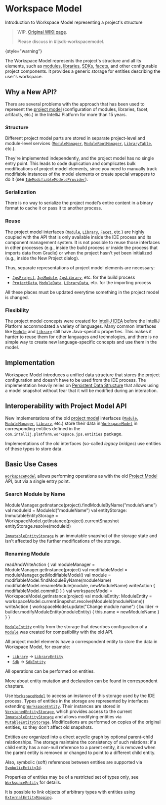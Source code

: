 <!-- Copyright 2000-2024 JetBrains s.r.o. and contributors. Use of this source code is governed by the Apache 2.0 license. -->

# Workspace Model

<primary-label ref="2024.1"/>

<link-summary>Introduction to Workspace Model representing a project's structure</link-summary>

> WIP. [Original WIKI page](https://youtrack.jetbrains.com/articles/IJPL-A-502/WorkspaceModel).
>
> Please discuss in #ijsdk-workspacemodel.
>
{style="warning"}

The Workspace Model represents the project's structure and all its elements, such as [modules](module.md), [libraries](library.md), [SDKs](sdk.md), [facets](facet.md),
and other configurable project components.
It provides a generic storage for entities describing the user's workspace.

## Why a New API?

There are several problems with the approach that has been used to represent the [project model](project_structure.md) (configuration of modules, libraries, facet, artifacts, etc.)
in the IntelliJ Platform for more than 15 years.

### Structure

Different project model parts are stored in separate project-level and module-level services
([`ModuleManager`](%gh-ic%/platform/projectModel-api/src/com/intellij/openapi/module/ModuleManager.kt),
[`ModuleRootManager`](%gh-ic%/platform/projectModel-api/src/com/intellij/openapi/roots/ModuleRootManager.java),
[`LibraryTable`](%gh-ic%/platform/projectModel-api/src/com/intellij/openapi/roots/libraries/LibraryTable.java),
etc.).

They're implemented independently, and the project model has no single entry point.
This leads to code duplication and complicates bulk modifications of project model elements, since you need to manually track modifiable instances of the model elements
or create special wrappers to do it (see [`IdeModifiableModelsProvider`](%gh-ic%/platform/external-system-api/src/com/intellij/openapi/externalSystem/service/project/IdeModifiableModelsProvider.java)).

### Serialization

There is no way to serialize the project model’s entire content in a binary format to cache it or pass it to another process.

### Reuse

The project model interfaces ([`Module`](%gh-ic%/platform/core-api/src/com/intellij/openapi/module/Module.java),
[`Library`](%gh-ic%/platform/projectModel-api/src/com/intellij/openapi/roots/libraries/Library.java),
[`Facet`](%gh-ic%/platform/lang-core/src/com/intellij/facet/Facet.java),
etc.) are highly coupled with the API that is only available inside the IDE process and its component management system.
It is not possible to reuse those interfaces in other processes (e.g., inside the build process or inside the process that imports data from Gradle)
or when the project hasn't yet been initialized (e.g., inside the <control>New Project</control> dialog).

Thus, separate representations of project model elements are necessary:

- [`JpsProject`](%gh-ic%/jps/model-api/src/org/jetbrains/jps/model/JpsProject.java),
  [`JpsModule`](%gh-ic%/jps/model-api/src/org/jetbrains/jps/model/module/JpsModule.java),
  [`JpsLibrary`](%gh-ic%/jps/model-api/src/org/jetbrains/jps/model/library/JpsLibrary.java),
  etc. for the build process
- [`ProjectData`](%gh-ic%/platform/external-system-api/src/com/intellij/openapi/externalSystem/model/project/ProjectData.java),
  [`ModuleData`](%gh-ic%/platform/external-system-api/src/com/intellij/openapi/externalSystem/model/project/ModuleData.java),
  [`LibraryData`](%gh-ic%/platform/external-system-api/src/com/intellij/openapi/externalSystem/model/project/LibraryData.java),
  etc. for the importing process

All these places must be updated everytime something in the project model is changed.

### Flexibility

The project model concepts were created for [IntelliJ IDEA](idea.md) before the IntelliJ Platform accommodated a variety of languages.
Many common interfaces like
[`Module`](%gh-ic%/platform/core-api/src/com/intellij/openapi/module/Module.java) and
[`Library`](%gh-ic%/platform/projectModel-api/src/com/intellij/openapi/roots/libraries/Library.java)
still have Java-specific properties.
This makes it harder to reuse them for other languages and technologies, and there is no simple way to create new language-specific concepts and use them in the model.

## Implementation

Workspace Model introduces a unified data structure that stores the project configuration and doesn't have to be used from the IDE process.
The implementation heavily relies on [Persistent Data Structure](https://en.wikipedia.org/wiki/Persistent_data_structure) that allows using a
model snapshot without fear that it will be modified during an interaction.

## Interoperability with Project Model API

New implementations of the old [project model](project_structure.md) interfaces
([`Module`](%gh-ic%/platform/core-api/src/com/intellij/openapi/module/Module.java),
[`ModuleManager`](%gh-ic%/platform/projectModel-api/src/com/intellij/openapi/module/ModuleManager.kt),
[`Library`](%gh-ic%/platform/projectModel-api/src/com/intellij/openapi/roots/libraries/Library.java),
etc.) store their data in
[`WorkspaceModel`](%gh-ic%/platform/backend/workspace/src/WorkspaceModel.kt)
in corresponding entities defined in the `com.intellij.platform.workspace.jps.entities` package.

Implementations of the old interfaces (so-called _legacy bridges_) use entities of these types to store data.

## Basic Use Cases

[`WorkspaceModel`](%gh-ic%/platform/backend/workspace/src/WorkspaceModel.kt) allows performing operations as with the old [Project Model](project_structure.md) API,
but via a single entry point.

### Search Module by Name

<compare type="top-bottom" first-title="Project Model API" second-title="Workspace Model API">

<code-block lang="kotlin">
ModuleManager.getInstance(project).findModuleByName("moduleName")
</code-block>

<code-block lang="kotlin">
val moduleId = ModuleId("moduleName")
val entityStorage: ImmutableEntityStorage =
  WorkspaceModel.getInstance(project).currentSnapshot
entityStorage.resolve(moduleId)
</code-block>

</compare>

[`ImmutableEntityStorage`](%gh-ic%/platform/workspace/storage/src/com/intellij/platform/workspace/storage/EntityStorage.kt)
is an immutable snapshot of the storage state and isn't affected by the further modifications of the storage.

### Renaming Module

<compare type="top-bottom" first-title="Project Model API" second-title="Workspace Model API">

<code-block lang="kotlin">
readAndWriteAction {
  val moduleManager = ModuleManager.getInstance(project)
  val modifiableModel = moduleManager.getModifiableModel()
  val module = modifiableModel.findModuleByName(moduleName)
  modifiableModel.renameModule(module, newModuleName)
  writeAction {
    modifiableModel.commit()
  }
}

</code-block>

<code-block lang="kotlin">
val workspaceModel = WorkspaceModel.getInstance(project)
val moduleEntity: ModuleEntity =
  workspaceModel.currentSnapshot.resolve(ModuleId(moduleName))
writeAction {
  workspaceModel.update("Change module name") { builder ->
    builder.modifyModuleEntity(moduleEntity) {
      this.name = newModuleName
    }
  }
}
</code-block>

</compare>

[`ModuleEntity`](%gh-ic%/platform/workspace/jps/src/com/intellij/platform/workspace/jps/entities/module.kt)
entity from the storage that describes configuration of a
[`Module`](%gh-ic%/platform/core-api/src/com/intellij/openapi/module/Module.java)
was created for compatibility with the old API.

All project model elements have a correspondent entity to store the data in Workspace Model, for example:

- [`Library`](%gh-ic%/platform/projectModel-api/src/com/intellij/openapi/roots/libraries/Library.java) &rarr; [`LibraryEntity`](%gh-ic%/platform/workspace/jps/src/com/intellij/platform/workspace/jps/entities/dependencies.kt)
- [`Sdk`](%gh-ic%/platform/projectModel-api/src/com/intellij/openapi/projectRoots/Sdk.java) &rarr; [`SdkEntity`](%gh-ic%/platform/workspace/jps/src/com/intellij/platform/workspace/jps/entities/sdk.kt)

All operations can be performed on entities.

[//]: # (todo add links)
More about entity mutation and declaration can be found in correspondent chapters.

[//]: # (todo clarify paragraph)
Use [`WorkspaceModel`](%gh-ic%/platform/backend/workspace/src/WorkspaceModel.kt) to access an instance of this storage used by the IDE process.
Types of entities in the storage are represented by interfaces extending [`WorkspaceEntity`](%gh-ic%/platform/workspace/storage/src/com/intellij/platform/workspace/storage/WorkspaceEntity.kt).
Their instances are stored in [`VersionedEntityStorage`](%gh-ic%/platform/workspace/storage/src/com/intellij/platform/workspace/storage/VersionedEntityStorage.kt),
which provides access to the current [`ImmutableEntityStorage`](%gh-ic%/platform/workspace/storage/src/com/intellij/platform/workspace/storage/EntityStorage.kt)
and allows modifying entities via [`MutableEntityStorage`](%gh-ic%/platform/workspace/storage/src/com/intellij/platform/workspace/storage/MutableEntityStorage.kt).
Modifications are performed on copies of the original entities, so they don't affect old snapshots.

Entities are organized into a direct acyclic graph by optional parent-child relationships.
The storage maintains the consistency of such relations: if a child entity has a non-null reference to a parent entity, it is removed when the parent entity is removed or changed to point to a different child entity.

Also, symbolic (soft) references between entities are supported via [`SymbolicEntityId`](%gh-ic%/platform/workspace/storage/src/com/intellij/platform/workspace/storage/SymbolicEntityId.kt).

Properties of entities may be of a restricted set of types only, see [`WorkspaceEntity`](%gh-ic%/platform/workspace/storage/src/com/intellij/platform/workspace/storage/WorkspaceEntity.kt) for details.

It is possible to link objects of arbitrary types with entities using [`ExternalEntityMapping`](%gh-ic%/platform/workspace/storage/src/com/intellij/platform/workspace/storage/ExternalEntityMapping.kt).

